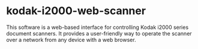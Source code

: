 # kodak-i2000-web-scanner
This software is a web-based interface for controlling Kodak i2000 series document scanners. It provides a user-friendly way to operate the scanner over a network from any device with a web browser.
